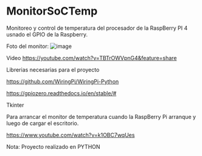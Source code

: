 # MonitorSoCTemp
Monitoreo y control de temperatura del procesador de la RaspBerry PI 4 usnado el GPIO de la Raspberry.

Foto del monitor:
![image](https://github.com/villafapd/MonitorSoCTemp/assets/61601667/9da17747-eb8e-4616-b954-5ca4c39dea9d)


Video
https://youtube.com/watch?v=TBTrOWVpnG4&feature=share

Librerias necesarias para el proyecto
  
  https://github.com/WiringPi/WiringPi-Python
  
  https://gpiozero.readthedocs.io/en/stable/#
  
  Tkinter 

Para arrancar el monitor de temperatura cuando la RaspBerry Pi arranque y luego de cargar el escritorio.

https://www.youtube.com/watch?v=k1OBC7wqUes


Nota: Proyecto realizado en PYTHON



